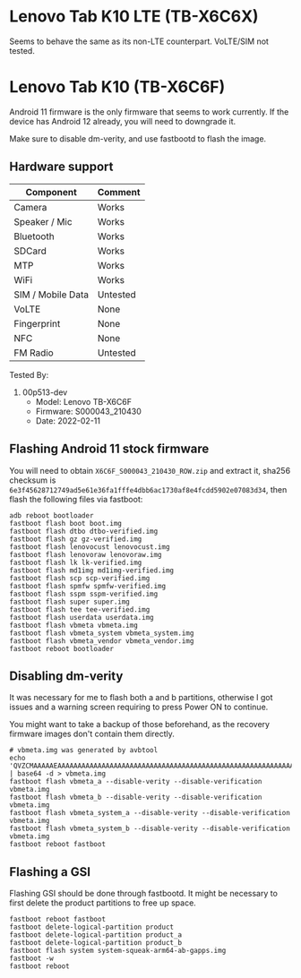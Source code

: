# Lenovo Tab K10 LTE (TB-X6C6X)
Seems to behave the same as its non-LTE counterpart. VoLTE/SIM not tested.

# Lenovo Tab K10 (TB-X6C6F)

Android 11 firmware is the only firmware that seems to work currently. If the device has Android 12 already, you will need to downgrade it.

Make sure to disable dm-verity, and use fastbootd to flash the image.

## Hardware support

| Component                 |      Comment                                              |
|---------------------------|-----------------------------------------------------------|
| Camera                    | Works                                                     |
| Speaker / Mic             | Works                                                     |
| Bluetooth                 | Works                                                     |
| SDCard                    | Works                                                     |
| MTP                       | Works                                                     |
| WiFi                      | Works                                                     |
| SIM / Mobile Data         | Untested                                                  |
| VoLTE                     | None                                                      |
| Fingerprint               | None                                                      |
| NFC                       | None                                                      |
| FM Radio                  | Untested                                                  |


Tested By:
1. 00p513-dev
   - Model: Lenovo TB-X6C6F
   - Firmware: S000043_210430
   - Date: 2022-02-11

## Flashing Android 11 stock firmware

You will need to obtain `X6C6F_S000043_210430_ROW.zip` and extract it, sha256 checksum is `6e3f45628712749ad5e61e36fa1fffe4dbb6ac1730af8e4fcdd5902e07083d34`, then flash the following files via fastboot:
```terminal
adb reboot bootloader
fastboot flash boot boot.img
fastboot flash dtbo dtbo-verified.img
fastboot flash gz gz-verified.img
fastboot flash lenovocust lenovocust.img
fastboot flash lenovoraw lenovoraw.img
fastboot flash lk lk-verified.img
fastboot flash md1img md1img-verified.img
fastboot flash scp scp-verified.img
fastboot flash spmfw spmfw-verified.img
fastboot flash sspm sspm-verified.img
fastboot flash super super.img
fastboot flash tee tee-verified.img
fastboot flash userdata userdata.img
fastboot flash vbmeta vbmeta.img
fastboot flash vbmeta_system vbmeta_system.img
fastboot flash vbmeta_vendor vbmeta_vendor.img
fastboot reboot bootloader
```

## Disabling dm-verity
It was necessary for me to flash both a and b partitions, otherwise I got issues and a warning screen requiring to press Power ON to continue.

You might want to take a backup of those beforehand, as the recovery firmware images don't contain them directly.

```terminal
# vbmeta.img was generated by avbtool
echo 'QVZCMAAAAAEAAAAAAAAAAAAAAAAAAAAAAAAAAAAAAAAAAAAAAAAAAAAAAAAAAAAAAAAAAAAAAAAAAAAAAAAAAAAAAAAAAAAAAAAAAAAAAAAAAAAAAAAAAAAAAAAAAAAAAAAAAAAAAAAAAAAAAAAAAAAAAAAAAAAAAAAAAAAAAABhdmJ0b29sIDEuMi4wAAAAAAAAAAAAAAAAAAAAAAAAAAAAAAAAAAAAAAAAAAAAAAAAAAAAAAAAAAAAAAAAAAAAAAAAAAAAAAAAAAAAAAAAAAAAAAAAAAAAAAAAAAAAAAAAAAAAAAAAAAAAAAAAAAAAAAAAAAAAAAAAAAAAAAAAAA==' | base64 -d > vbmeta.img
fastboot flash vbmeta_a --disable-verity --disable-verification vbmeta.img
fastboot flash vbmeta_b --disable-verity --disable-verification vbmeta.img
fastboot flash vbmeta_system_a --disable-verity --disable-verification vbmeta.img
fastboot flash vbmeta_system_b --disable-verity --disable-verification vbmeta.img
fastboot reboot fastboot
```

## Flashing a GSI
Flashing GSI should be done through fastbootd. It might be necessary to first delete the product partitions to free up space.

```terminal
fastboot reboot fastboot
fastboot delete-logical-partition product
fastboot delete-logical-partition product_a
fastboot delete-logical-partition product_b
fastboot flash system system-squeak-arm64-ab-gapps.img
fastboot -w
fastboot reboot
```
